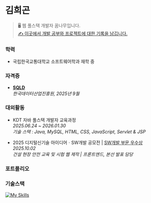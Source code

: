 # 김희곤

> 🖥️ 웹 풀스택 개발자 꿈나무입니다. <br>
> [✍️ 이곳에서 개발 공부와 프로젝트에 대한 기록을 남깁니다.](https://velog.io/@heegonkim_/) <br>

### 학력
- 국립한국교통대학교 소프트웨어학과 재학 중 <br>

### 자격증
- **[SQLD](./SQLD.jpg)**  <br>
  *한국데이터산업진흥원, 2025년 9월* <br>

### 대외활동
- KDT 자바 풀스택 개발자 교육과정 <br>
 *2025.06.24 ~ 2026.01.30*  <br>
 *기술 스택 : Java, MySQL, HTML, CSS, JavaScript, Servlet & JSP* <br>

- 2025 디지털신기술 아이디어ㆍSW개발 공모전 | [SW개발 부문 우수상](./docs/2025awards.md) <br>
  *2025.10.02* <br>
  *건설 현장 안전 교육 및 시험 웹 제작 | 프론트엔드, 본선 발표 담당*

### 포트폴리오

### 기술스택
[![My Skills](https://skillicons.dev/icons?i=java,mysql,html,css,js)](https://skillicons.dev)
